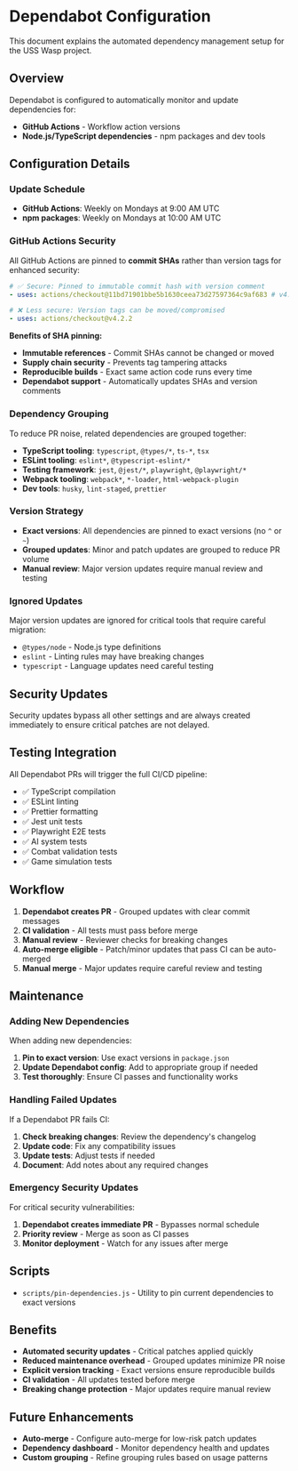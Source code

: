 # Dependabot Configuration

This document explains the automated dependency management setup for the USS Wasp project.

## Overview

Dependabot is configured to automatically monitor and update dependencies for:

- **GitHub Actions** - Workflow action versions
- **Node.js/TypeScript dependencies** - npm packages and dev tools

## Configuration Details

### Update Schedule

- **GitHub Actions**: Weekly on Mondays at 9:00 AM UTC
- **npm packages**: Weekly on Mondays at 10:00 AM UTC

### GitHub Actions Security

All GitHub Actions are pinned to **commit SHAs** rather than version tags for enhanced security:

```yaml
# ✅ Secure: Pinned to immutable commit hash with version comment
- uses: actions/checkout@11bd71901bbe5b1630ceea73d27597364c9af683 # v4.2.2

# ❌ Less secure: Version tags can be moved/compromised
- uses: actions/checkout@v4.2.2
```

**Benefits of SHA pinning:**
- **Immutable references** - Commit SHAs cannot be changed or moved
- **Supply chain security** - Prevents tag tampering attacks
- **Reproducible builds** - Exact same action code runs every time
- **Dependabot support** - Automatically updates SHAs and version comments

### Dependency Grouping

To reduce PR noise, related dependencies are grouped together:

- **TypeScript tooling**: `typescript`, `@types/*`, `ts-*`, `tsx`
- **ESLint tooling**: `eslint*`, `@typescript-eslint/*`
- **Testing framework**: `jest`, `@jest/*`, `playwright`, `@playwright/*`
- **Webpack tooling**: `webpack*`, `*-loader`, `html-webpack-plugin`
- **Dev tools**: `husky`, `lint-staged`, `prettier`

### Version Strategy

- **Exact versions**: All dependencies are pinned to exact versions (no `^` or `~`)
- **Grouped updates**: Minor and patch updates are grouped to reduce PR volume
- **Manual review**: Major version updates require manual review and testing

### Ignored Updates

Major version updates are ignored for critical tools that require careful migration:

- `@types/node` - Node.js type definitions
- `eslint` - Linting rules may have breaking changes
- `typescript` - Language updates need careful testing

## Security Updates

Security updates bypass all other settings and are always created immediately to ensure critical patches are not delayed.

## Testing Integration

All Dependabot PRs will trigger the full CI/CD pipeline:

- ✅ TypeScript compilation
- ✅ ESLint linting
- ✅ Prettier formatting
- ✅ Jest unit tests
- ✅ Playwright E2E tests
- ✅ AI system tests
- ✅ Combat validation tests
- ✅ Game simulation tests

## Workflow

1. **Dependabot creates PR** - Grouped updates with clear commit messages
2. **CI validation** - All tests must pass before merge
3. **Manual review** - Reviewer checks for breaking changes
4. **Auto-merge eligible** - Patch/minor updates that pass CI can be auto-merged
5. **Manual merge** - Major updates require careful review and testing

## Maintenance

### Adding New Dependencies

When adding new dependencies:

1. **Pin to exact version**: Use exact versions in `package.json`
2. **Update Dependabot config**: Add to appropriate group if needed
3. **Test thoroughly**: Ensure CI passes and functionality works

### Handling Failed Updates

If a Dependabot PR fails CI:

1. **Check breaking changes**: Review the dependency's changelog
2. **Update code**: Fix any compatibility issues
3. **Update tests**: Adjust tests if needed
4. **Document**: Add notes about any required changes

### Emergency Security Updates

For critical security vulnerabilities:

1. **Dependabot creates immediate PR** - Bypasses normal schedule
2. **Priority review** - Merge as soon as CI passes
3. **Monitor deployment** - Watch for any issues after merge

## Scripts

- `scripts/pin-dependencies.js` - Utility to pin current dependencies to exact versions

## Benefits

- **Automated security updates** - Critical patches applied quickly
- **Reduced maintenance overhead** - Grouped updates minimize PR noise
- **Explicit version tracking** - Exact versions ensure reproducible builds
- **CI validation** - All updates tested before merge
- **Breaking change protection** - Major updates require manual review

## Future Enhancements

- **Auto-merge** - Configure auto-merge for low-risk patch updates
- **Dependency dashboard** - Monitor dependency health and updates
- **Custom grouping** - Refine grouping rules based on usage patterns